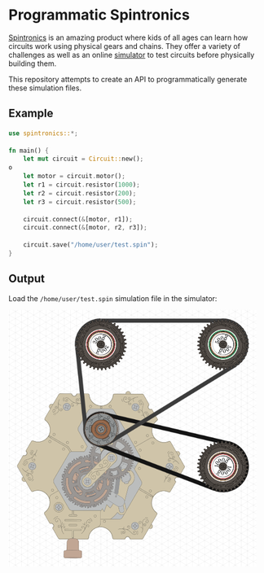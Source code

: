 # Programmatic Spintronics

[Spintronics](https://upperstory.com/en/spintronics/) is an amazing product where kids of all ages can learn how circuits work using physical gears and chains. They offer a variety of challenges as well as an online [simulator](https://simulator.spintronics.com/) to test circuits before physically building them.

This repository attempts to create an API to programmatically generate these simulation files.

## Example

```rust
use spintronics::*;

fn main() {
    let mut circuit = Circuit::new();
o
    let motor = circuit.motor();
    let r1 = circuit.resistor(1000);
    let r2 = circuit.resistor(200);
    let r3 = circuit.resistor(500);

    circuit.connect(&[motor, r1]);
    circuit.connect(&[motor, r2, r3]);

    circuit.save("/home/user/test.spin");
}
```

## Output

Load the `/home/user/test.spin` simulation file in the simulator:

![pic](./docs/example1.png)
